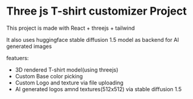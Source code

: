 # Three js T-shirt customizer Project

This project is made with React + threejs + tailwind

It also uses huggingface stable diffusion 1.5 model as backend for AI generated images

featuers:
- 3D rendered T-shirt model(using threejs)
- Custom Base color picking
- Custom Logo and texture via file uploading
- AI generated logos amnd textures(512x512) via stable diffusion 1.5
